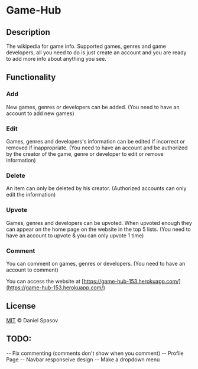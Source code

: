 # Game-Hub

## Description
The wikipedia for game info. Supported games, genres and game developers, all you need to do is just create an account and you are ready to add more info about anything you see.

## Functionality
### Add 
New games, genres or developers can be added. (You need to have an account to add new games)
### Edit
Games, genres and developers's information can be edited if incorrect or removed if inappropriate. (You need to have an account and be authorized by the creator of the game, genre or developer to edit or remove information)
### Delete
An item can only be deleted by his creator. (Authorized accounts can only edit the information)
### Upvote
Games, genres and developers can be upvoted. When upvoted enough they can appear on the home page on the website in the top 5 lists. (You need to have an account to upvote & you can only upvote 1 time)
### Comment
You can comment on games, genres or developers. (You need to have an account to comment)


You can access the website at [https://game-hub-153.herokuapp.com/](https://game-hub-153.herokuapp.com/)


## License
[MIT](https://choosealicense.com/licenses/mit/) &copy; Daniel Spasov



## TODO:
-- Fix commenting (comments don't show when you comment)
-- Profile Page
-- Navbar responseive design
-- Make a dropdown menu
